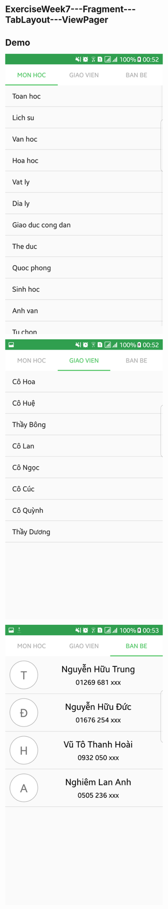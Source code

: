 # ExerciseWeek7---Fragment---TabLayout---ViewPager
# Demo
![""](demo/Screenshot_20171104-005229.png)


![""](demo/Screenshot_20171104-005235.png)


![""](demo/Screenshot_20171104-005327.png)
